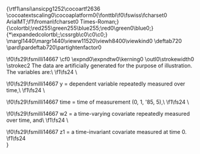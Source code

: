 {\rtf1\ansi\ansicpg1252\cocoartf2636
\cocoatextscaling0\cocoaplatform0{\fonttbl\f0\fswiss\fcharset0 ArialMT;\f1\froman\fcharset0 Times-Roman;}
{\colortbl;\red255\green255\blue255;\red0\green0\blue0;}
{\*\expandedcolortbl;;\cssrgb\c0\c0\c0;}
\margl1440\margr1440\vieww11520\viewh8400\viewkind0
\deftab720
\pard\pardeftab720\partightenfactor0

\f0\fs29\fsmilli14667 \cf0 \expnd0\expndtw0\kerning0
\outl0\strokewidth0 \strokec2 The data are artificially generated for the purpose of illustration. The variables are:\\
\f1\fs24 \

\f0\fs29\fsmilli14667 y = dependent variable repeatedly measured over time,\\
\f1\fs24 \

\f0\fs29\fsmilli14667 time = time of measurement (0, 1, \'85, 5),\\
\f1\fs24 \

\f0\fs29\fsmilli14667 w2 = a time-varying covariate repeatedly measured over time, and\\
\f1\fs24 \

\f0\fs29\fsmilli14667 z1 = a time-invariant covariate measured at time 0.
\f1\fs24 \
}